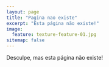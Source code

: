 ```yaml
---
layout: page
title: "Pagina nao existe"
excerpt: "Esta página não existe!"
image:
  feature: texture-feature-01.jpg
sitemap: false
---  
```


Desculpe, mas esta página não existe!  
<script type="text/javascript">
  var GOOG_FIXURL_LANG = 'en';
  var GOOG_FIXURL_SITE = '{{ site.url }}'
</script>
<script type="text/javascript"
  src="http://linkhelp.clients.google.com/tbproxy/lh/wm/fixurl.js">
</script>